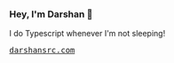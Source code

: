 ### Hey, I'm Darshan 👋
I do Typescript whenever I'm not sleeping!

<p align="left">
  <samp>
    <a target="_blank" href="https://darshansrc.com">darshansrc.com</a> 
  </samp>
</p>
